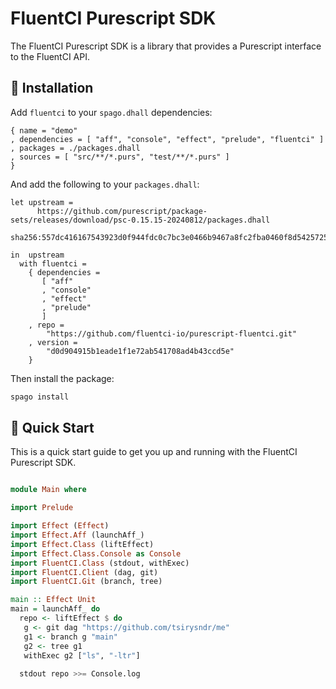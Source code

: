 # FluentCI Purescript SDK

The FluentCI Purescript SDK is a library that provides a Purescript interface to the FluentCI API.

## 🚚 Installation

Add `fluentci` to your `spago.dhall` dependencies:

```dhall
{ name = "demo"
, dependencies = [ "aff", "console", "effect", "prelude", "fluentci" ]
, packages = ./packages.dhall
, sources = [ "src/**/*.purs", "test/**/*.purs" ]
}
```

And add the following to your `packages.dhall`:

```dhall
let upstream =
      https://github.com/purescript/package-sets/releases/download/psc-0.15.15-20240812/packages.dhall
        sha256:557dc416167543923d0f944fdc0c7bc3e0466b9467a8fc2fba0460f8d5425725

in  upstream
  with fluentci =
    { dependencies =
       [ "aff"
       , "console"
       , "effect"
       , "prelude"
       ]
    , repo =
        "https://github.com/fluentci-io/purescript-fluentci.git"
    , version =
        "d0d904915b1eade1f1e72ab541708ad4b43ccd5e"
    }
```

Then install the package:

```bash
spago install
```

## 🚀 Quick Start

This is a quick start guide to get you up and running with the FluentCI Purescript SDK.

```purescript

module Main where

import Prelude

import Effect (Effect)
import Effect.Aff (launchAff_)
import Effect.Class (liftEffect)
import Effect.Class.Console as Console
import FluentCI.Class (stdout, withExec)
import FluentCI.Client (dag, git)
import FluentCI.Git (branch, tree)

main :: Effect Unit
main = launchAff_ do
  repo <- liftEffect $ do
   g <- git dag "https://github.com/tsirysndr/me"
   g1 <- branch g "main"
   g2 <- tree g1
   withExec g2 ["ls", "-ltr"]
    
  stdout repo >>= Console.log
```
